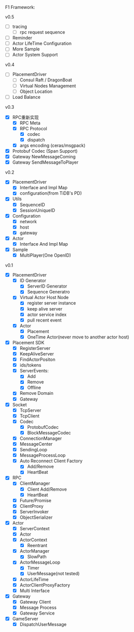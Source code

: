 F1 Framework:


v0.5
* [ ] tracing
  * [ ] rpc request sequence
* [ ] Reminder
* [ ] Actor LifeTime Configuration
* [ ] More Sample
* [ ] Actor System Support

v0.4
* [ ] PlacementDriver
  * [ ] Consul Raft / DragonBoat
  * [ ] Virtual Nodes Management
  * [ ] Object Location
* [ ] Load Balance

v0.3
* [x] RPC重新实现
  * [x] RPC Meta
  * [x] RPC Protocol
    * [x] codec
    * [x] dispatch
  * [x] args encoding (ceras/msgpack)
* [x] Protobuf Codec (Span Support)
* [x] Gateway NewMessageComing
* [x] Gateway SendMessageToPlayer

v0.2
* [x] PlacementDriver
    * [x] Interface and Impl Map
    * [x] configuration(from TiDB's PD)
* [x] Utils
    * [x] SequenceID
    * [x] SessionUniqueID
* [x] Configuration
  * [x] network
  * [x] host
  * [x] gateway
* [x] Actor
  * [x] Interface And Impl Map
* [x] Sample
    * [x] MultiPlayer(One OpenID)

v0.1

* [x] PlacementDriver
    * [x] ID Generator
      * [x] ServerID Generator
      * [x] Sequence Generatro
    * [x] Virtual Actor Host Node
      * [x] register server instance
      * [x] keep alive server
      * [x] actor service index
      * [x] pull recent event
    * [x] Actor
      * [x] Placement
      * [x] OneTime Actor(never move to another actor host)
* [x] Placement SDK
    * [x] RegisterServer
    * [x] KeepAliveServer
    * [x] FindActorPositon
    * [x] ids/tokens
    * [x] ServerEvents:
        * [x] Add
        * [x] Remove
        * [x] Offline
    * [x] Remove Domain
    * [x] Gateway
* [x] Socket
    * [x] TcpServer
    * [x] TcpClient
    * [x] Codec
        * [x] ProtobufCodec
        * [x] BlockMessageCodec
    * [x] ConnectionManager
    * [x] MessageCenter
    * [x] SendingLoop
    * [x] MessageProcessLoop
    * [x] Auto Reconnect Client Factory
        * [x] Add/Remove
        * [x] HeartBeat
* [x] RPC
    * [x] ClientManager
        * [x] Client Add/Remove
        * [x] HeartBeat
    * [x] Future/Promise
    * [x] ClientProxy
    * [x] ServerInvoker
    * [x] ObjectSerializer
* [x] Actor
    * [x] ServerContext
    * [x] Actor
    * [x] ActorContext
        * [x] Reentrant
    * [x] ActorManager
        * [x] SlowPath
    * [x] ActorMessageLoop
        * [x] Timer
        * [x] UserMessage(not tested)
    * [x] ActorLifeTime
    * [x] ActorClientProxyFactory
    * [x] Multi Interface
* [x] Gateway
    * [x] Gateway Client
    * [x] Message Process
    * [x] Gateway Service
* [x] GameServer
  * [x] DispatchUserMessage
